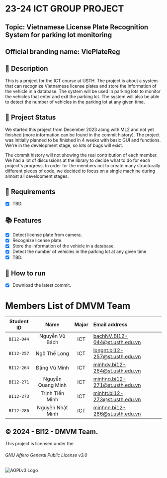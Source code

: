 # 23-24 ICT GROUP PROJECT
## Topic: Vietnamese License Plate Recognition System for parking lot monitoring
## Official branding name: ViePlateReg

## 📝 Description
This is a project for the ICT course at USTH. The project is about a system that can recognize Vietnamese license plates and store the information of the vehicle in a database. The system will be used in parking lots to monitor the vehicles that enter and exit the parking lot. The system will also be able to detect the number of vehicles in the parking lot at any given time.

## 📝 Project Status
We started this project from December 2023 along with ML2 and not yet finished (more information can be found in the commit history). The project was initially planned to be finished in 4 weeks with basic GUI and functions. We're in the development stage, so lots of bugs will exist.

The commit history will not showing the real contribution of each member. We had a lot of discussions at the library to decide what to do for each project's progress. 
In order for the members not to create many structurally different pieces of code, we decided to focus on a single machine during almost all development stages.

## 📝 Requirements
- [x] TBD.

## 📚 Features
- [x] Detect license plate from camera.
- [x] Recognize license plate.
- [x] Store the information of the vehicle in a database.
- [x] Detect the number of vehicles in the parking lot at any given time.
- [x] TBD.

## 📝 How to run
- [x] Download the latest commit.

# Members List of DMVM Team
|Student ID| Name | Major | Email address|
|:---:|:---:|:---:|:---|
|`BI12-044`|Nguyễn Vũ Bách|ICT|bachNV.BI12-044@st.usth.edu.vn|
|`BI12-257`|Ngô Thế Long|ICT|longnt.bi12-257@st.usth.edu.vn|
|`BI12-264`|Đặng Vũ Minh|ICT|minhdv.bi12-264@st.usth.edu.vn|
|`BI12-271`|Nguyễn Quang Minh|ICT|minhnq.bi12-271@st.usth.edu.vn|
|`BI12-273`|Trịnh Tiến Minh|ICT|minhtt.bi12-273@st.usth.edu.vn|
|`BI12-286`|Nguyễn Nhật Minh|ICT|minhnn.bi12-286@st.usth.edu.vn|

## ©️ 2024 - BI12 - DMVM Team.
This project is licensed under the
###### GNU Affero General Public License v3.0
![AGPLv3 Logo](https://www.gnu.org/graphics/agplv3-155x51.png)